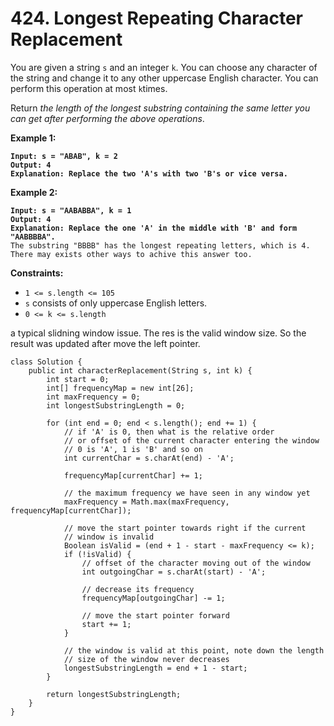 # 424. Longest Repeating Character Replacement

You are given a string `s` and an integer `k`. You can choose any character of the string and change it to any other uppercase English character. You can perform this operation at most `k`times.

Return _the length of the longest substring containing the same letter you can get after performing the above operations_.

&#x20;

**Example 1:**

<pre><code><strong>Input: s = "ABAB", k = 2
</strong><strong>Output: 4
</strong><strong>Explanation: Replace the two 'A's with two 'B's or vice versa.
</strong></code></pre>

**Example 2:**

<pre><code><strong>Input: s = "AABABBA", k = 1
</strong><strong>Output: 4
</strong><strong>Explanation: Replace the one 'A' in the middle with 'B' and form "AABBBBA".
</strong>The substring "BBBB" has the longest repeating letters, which is 4.
There may exists other ways to achive this answer too.
</code></pre>

&#x20;

**Constraints:**

* `1 <= s.length <= 105`
* `s` consists of only uppercase English letters.
* `0 <= k <= s.length`

a typical slidning window issue. The res is the valid window size. So the result was updated after move the left pointer.

```
class Solution {
    public int characterReplacement(String s, int k) {
        int start = 0;
        int[] frequencyMap = new int[26];
        int maxFrequency = 0;
        int longestSubstringLength = 0;

        for (int end = 0; end < s.length(); end += 1) {
            // if 'A' is 0, then what is the relative order
            // or offset of the current character entering the window
            // 0 is 'A', 1 is 'B' and so on
            int currentChar = s.charAt(end) - 'A';

            frequencyMap[currentChar] += 1;

            // the maximum frequency we have seen in any window yet
            maxFrequency = Math.max(maxFrequency, frequencyMap[currentChar]);

            // move the start pointer towards right if the current
            // window is invalid
            Boolean isValid = (end + 1 - start - maxFrequency <= k);
            if (!isValid) {
                // offset of the character moving out of the window
                int outgoingChar = s.charAt(start) - 'A';

                // decrease its frequency
                frequencyMap[outgoingChar] -= 1;

                // move the start pointer forward
                start += 1;
            }

            // the window is valid at this point, note down the length
            // size of the window never decreases
            longestSubstringLength = end + 1 - start;
        }

        return longestSubstringLength;
    }
}
```
